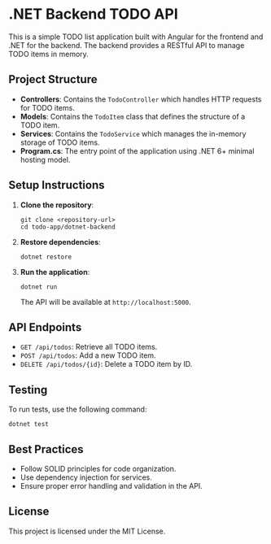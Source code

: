 # .NET Backend TODO API

This is a simple TODO list application built with Angular for the frontend and .NET for the backend. The backend provides a RESTful API to manage TODO items in memory.

## Project Structure

- **Controllers**: Contains the `TodoController` which handles HTTP requests for TODO items.
- **Models**: Contains the `TodoItem` class that defines the structure of a TODO item.
- **Services**: Contains the `TodoService` which manages the in-memory storage of TODO items.
- **Program.cs**: The entry point of the application using .NET 6+ minimal hosting model.

## Setup Instructions

1. **Clone the repository**:
   ```
   git clone <repository-url>
   cd todo-app/dotnet-backend
   ```

2. **Restore dependencies**:
   ```
   dotnet restore
   ```

3. **Run the application**:
   ```
   dotnet run
   ```

   The API will be available at `http://localhost:5000`.

## API Endpoints

- `GET /api/todos`: Retrieve all TODO items.
- `POST /api/todos`: Add a new TODO item.
- `DELETE /api/todos/{id}`: Delete a TODO item by ID.

## Testing

To run tests, use the following command:
```
dotnet test
```

## Best Practices

- Follow SOLID principles for code organization.
- Use dependency injection for services.
- Ensure proper error handling and validation in the API.

## License

This project is licensed under the MIT License.